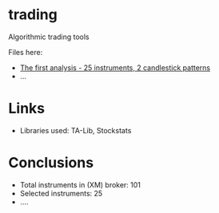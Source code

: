 # trading
Algorithmic trading tools


Files here:
* [The first analysis - 25 instruments, 2 candlestick patterns](https://github.com/rnowotniak/trading/blob/master/simple-strategy-test-frakt-v1.ipynb)
* ...


Links
=====
* Libraries used: TA-Lib, Stockstats

Conclusions
===========

* Total instruments in (XM) broker: 101
* Selected instruments: 25
* ....

